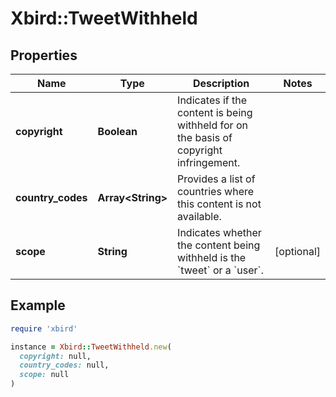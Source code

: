 # Xbird::TweetWithheld

## Properties

| Name | Type | Description | Notes |
| ---- | ---- | ----------- | ----- |
| **copyright** | **Boolean** | Indicates if the content is being withheld for on the basis of copyright infringement. |  |
| **country_codes** | **Array&lt;String&gt;** | Provides a list of countries where this content is not available. |  |
| **scope** | **String** | Indicates whether the content being withheld is the &#x60;tweet&#x60; or a &#x60;user&#x60;. | [optional] |

## Example

```ruby
require 'xbird'

instance = Xbird::TweetWithheld.new(
  copyright: null,
  country_codes: null,
  scope: null
)
```

